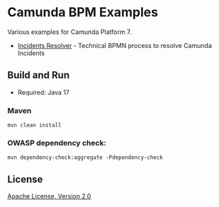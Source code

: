 # Camunda BPM Examples

Various examples for Camunda Platform 7.

* [Incidents Resolver](incidents-resolver/README.md) - Technical BPMN process to resolve Camunda Incidents

## Build and Run
* Required: Java 17

### Maven
```
mvn clean install
```

### OWASP dependency check:
```
mvn dependency-check:aggregate -Pdependency-check
```

## License

[Apache License, Version 2.0](./LICENSE)

